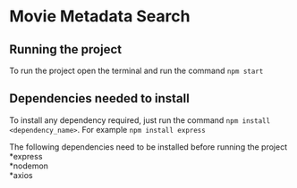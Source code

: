 # Movie Metadata Search

## Running the project

To run the project open the terminal and run the command `npm start`

## Dependencies needed to install

To install any dependency required, just run the command `npm install <dependency_name>`. 
For example `npm install express`

The following dependencies need to be installed before running the project\
*express\
*nodemon\
*axios
